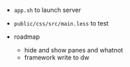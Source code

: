 + `app.sh` to launch server
+ `public/css/src/main.less` to test

+ roadmap
    + hide and show panes and whatnot
    + framework write to dw